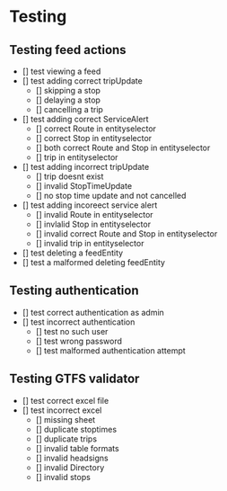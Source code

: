 
# Testing

## Testing feed actions
- [] test viewing a feed 
- [] test adding correct tripUpdate
    - [] skipping a stop
    - [] delaying a stop
    - [] cancelling a trip
- [] test adding correct ServiceAlert
    - [] correct Route in entityselector
    - [] correct Stop in entityselector
    - [] both correct Route and Stop in entityselector
    - [] trip in entityselector 
- [] test adding incorrect tripUpdate
    - [] trip doesnt exist
    - [] invalid StopTimeUpdate
    - [] no stop time update and not cancelled 
- [] test adding incoreect service alert
    - [] invalid Route in entityselector
    - [] invlalid Stop in entityselector
    - [] invalid correct Route and Stop in entityselector
    - [] invalid trip in entityselector 
- [] test deleting a feedEntity
- [] test a malformed deleting feedEntity

## Testing authentication

- [] test correct authentication as admin
- [] test incorrect authentication
    - [] test no such user
    - [] test wrong password
    - [] test malformed authentication attempt

## Testing GTFS validator

- [] test correct excel file
- [] test incorrect excel
    - [] missing sheet
    - [] duplicate stoptimes
    - [] duplicate trips
    - [] invalid table formats
    - [] invalid headsigns
    - [] invalid Directory
    - [] invalid stops
